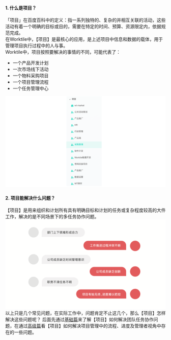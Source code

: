 #### 1. 什么是项目？

「项目」在百度百科中的定义：指一系列独特的、复杂的并相互关联的活动，这些活动有着一个明确的目标或目的，需要在特定的时间、预算、资源限定内，依据规范完成。  
在Worktile中，【项目】是最核心的应用，是上述项目中信息和数据的载体，用于管理项目执行过程中的人与事。  
Worktile中，项目按照要解决的事情的不同，可能代表了：

* 一个产品开发计划
* 一次市场线下活动
* 一个物料采购项目
* 一个项目管理流程
* 一个任务管理中心
  
![](/assets/项目-1.png)

#### 2. 项目能解决什么问题？

【项目】是用来组织和计划所有具有明确目标和计划的任务或复杂程度较高的大件工作，解决的是不同场景下的多任务协作问题。
![](/assets/项目-解决问题.png)
以上只是几个常见问题，在实际工作中，问题肯定不止这几个，那么【项目】怎样解决这些问题呢？
后面先通过[基础篇](/how/project/basic.md)来了解【项目】如何解决团队任务协作问题，在通过[高级篇](/how/project/senior.md)看【项目】如何解决项目管理中的流程、进度及管理者视角中存在的一些问题。